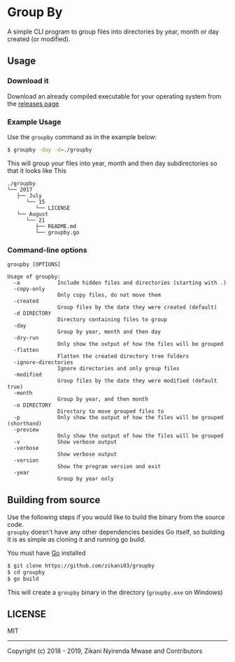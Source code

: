 Group By
========

A simple CLI program to group files into directories by year, month or day created (or modified).

## Usage

### Download it

Download an already compiled executable for your operating system from the [releases page](https://github.com/zikani03/groupby/releases)


### Example Usage

Use the `groupby` command as in the example below:

```bash
$ groupby -day -d=./groupby
```

This will group your files into year, month and then day subdirectories
so that it looks like This

```
./groupby
└── 2017
   ├── July
      └── 15
         └── LICENSE
   └── August
      └── 21
         ├── README.md
         └── groupby.go
```

### Command-line options

```text
groupby [OPTIONS]

Usage of groupby:
  -a            Include hidden files and directories (starting with .)
  -copy-only
                Only copy files, do not move them
  -created
                Group files by the date they were created (default)
  -d DIRECTORY
                Directory containing files to group
  -day
                Group by year, month and then day
  -dry-run
                Only show the output of how the files will be grouped
  -flatten
                Flatten the created directory tree folders
  -ignore-directories
                Ignore directories and only group files
  -modified
                Group files by the date they were modified (default true)
  -month
                Group by year, and then month
  -o DIRECTORY
                Directory to move grouped files to
  -p            Only show the output of how the files will be grouped (shorthand)
  -preview
                Only show the output of how the files will be grouped
  -v            Show verbose output
  -verbose
                Show verbose output
  -version
                Show the program version and exit
  -year
                Group by year only
```


## Building from source

Use the following steps if you would like to build the binary from the source code.<br/>
`groupby` doesn't have any other dependencies besides Go itself, so building it is
as simple as cloning it and running go build. 

You must have [Go](https://golang.org) installed

```bash
$ git clone https://github.com/zikani03/groupby
$ cd groupby
$ go build
```

This will create a `groupby` binary in the directory (`groupby.exe` on Windows)

## LICENSE

MIT

---

Copyright (c) 2018 - 2019, Zikani Nyirenda Mwase and Contributors
